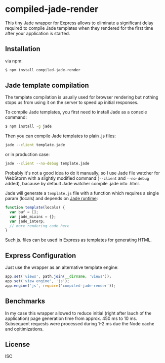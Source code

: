 # compiled-jade-render

This tiny Jade wrapper for Express allows to eliminate a significant delay required to compile Jade templates when they rendered for the first time after your application is started.

## Installation

via npm:

```bash
$ npm install compiled-jade-render
```

## Jade template compilation

The template compilation is usually used for browser rendering but nothing stops us from using it on the server to speed up initial responses.

To compile Jade templates, you first need to install Jade as a console command:

```bash
$ npm install -g jade
```
Then you can compile Jade templates to plain .js files:

```bash
jade --client template.jade
```
or in production case:

```bash
jade --client --no-debug template.jade
```

Probably it's not a good idea to do it manually, so I use Jade file watcher for WebStorm with a slightly modified command (`--client` and `--no-debug` added), bacause by default Jade watcher compile .jade into .html.

Jade will generate a `template.js` file with a function which requires a single param (locals) and depends on [Jade runtime](https://github.com/jadejs/jade):

```javascript
function template(locals) {
  var buf = [];
  var jade_mixins = {};
  var jade_interp;
  // more rendering code here
}
```

Such js. files can be used in Express as templates for generating HTML.

## Express Configuration

Just use the wrapper as an alternative template engine:

```js
app.set('views', path.join(__dirname, 'views'));
app.set('view engine', 'js');
app.engine('js', require('compiled-jade-render'));
```
## Benchmarks

In my case this wrapper allowed to reduce initial (right after lauch of the application) page generation time from approx. 450 ms to 10 ms. Subsequent requests were processed during 1-2 ms due the Node cache and opitimizations.


## License

ISC
